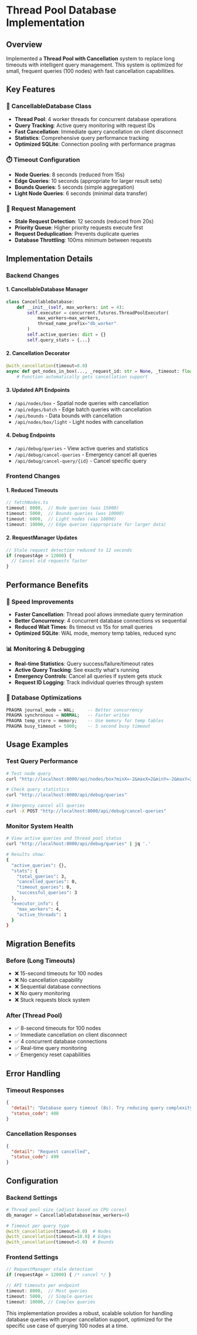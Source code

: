 # Thread Pool Database Implementation

## Overview

Implemented a **Thread Pool with Cancellation** system to replace long timeouts with intelligent query management. This system is optimized for small, frequent queries (100 nodes) with fast cancellation capabilities.

## Key Features

### 🧵 CancellableDatabase Class
- **Thread Pool**: 4 worker threads for concurrent database operations
- **Query Tracking**: Active query monitoring with request IDs
- **Fast Cancellation**: Immediate query cancellation on client disconnect
- **Statistics**: Comprehensive query performance tracking
- **Optimized SQLite**: Connection pooling with performance pragmas

### ⏱️ Timeout Configuration
- **Node Queries**: 8 seconds (reduced from 15s)
- **Edge Queries**: 10 seconds (appropriate for larger result sets)  
- **Bounds Queries**: 5 seconds (simple aggregation)
- **Light Node Queries**: 6 seconds (minimal data transfer)

### 🚦 Request Management
- **Stale Request Detection**: 12 seconds (reduced from 20s)
- **Priority Queue**: Higher priority requests execute first
- **Request Deduplication**: Prevents duplicate queries
- **Database Throttling**: 100ms minimum between requests

## Implementation Details

### Backend Changes

#### 1. CancellableDatabase Manager
```python
class CancellableDatabase:
    def __init__(self, max_workers: int = 4):
        self.executor = concurrent.futures.ThreadPoolExecutor(
            max_workers=max_workers,
            thread_name_prefix="db_worker"
        )
        self.active_queries: dict = {}
        self.query_stats = {...}
```

#### 2. Cancellation Decorator
```python
@with_cancellation(timeout=8.0)
async def get_nodes_in_box(..., _request_id: str = None, _timeout: float = None):
    # Function automatically gets cancellation support
```

#### 3. Updated API Endpoints
- `/api/nodes/box` - Spatial node queries with cancellation
- `/api/edges/batch` - Edge batch queries with cancellation  
- `/api/bounds` - Data bounds with cancellation
- `/api/nodes/box/light` - Light nodes with cancellation

#### 4. Debug Endpoints
- `/api/debug/queries` - View active queries and statistics
- `/api/debug/cancel-queries` - Emergency cancel all queries
- `/api/debug/cancel-query/{id}` - Cancel specific query

### Frontend Changes

#### 1. Reduced Timeouts
```typescript
// fetchNodes.ts
timeout: 8000,  // Node queries (was 15000)
timeout: 5000,  // Bounds queries (was 10000) 
timeout: 6000,  // Light nodes (was 10000)
timeout: 10000, // Edge queries (appropriate for larger data)
```

#### 2. RequestManager Updates
```typescript
// Stale request detection reduced to 12 seconds
if (requestAge > 12000) {
  // Cancel old requests faster
}
```

## Performance Benefits

### 🚀 Speed Improvements
- **Faster Cancellation**: Thread pool allows immediate query termination
- **Better Concurrency**: 4 concurrent database connections vs sequential
- **Reduced Wait Times**: 8s timeout vs 15s for small queries
- **Optimized SQLite**: WAL mode, memory temp tables, reduced sync

### 📊 Monitoring & Debugging
- **Real-time Statistics**: Query success/failure/timeout rates
- **Active Query Tracking**: See exactly what's running
- **Emergency Controls**: Cancel all queries if system gets stuck
- **Request ID Logging**: Track individual queries through system

### 🔧 Database Optimizations
```sql
PRAGMA journal_mode = WAL;     -- Better concurrency
PRAGMA synchronous = NORMAL;   -- Faster writes  
PRAGMA temp_store = memory;    -- Use memory for temp tables
PRAGMA busy_timeout = 5000;    -- 5 second busy timeout
```

## Usage Examples

### Test Query Performance
```bash
# Test node query
curl "http://localhost:8000/api/nodes/box?minX=-2&maxX=2&minY=-2&maxY=2&limit=100"

# Check query statistics  
curl "http://localhost:8000/api/debug/queries"

# Emergency cancel all queries
curl -X POST "http://localhost:8000/api/debug/cancel-queries"
```

### Monitor System Health
```bash
# View active queries and thread pool status
curl "http://localhost:8000/api/debug/queries" | jq '.'

# Results show:
{
  "active_queries": {},
  "stats": {
    "total_queries": 3,
    "cancelled_queries": 0, 
    "timeout_queries": 0,
    "successful_queries": 3
  },
  "executor_info": {
    "max_workers": 4,
    "active_threads": 1
  }
}
```

## Migration Benefits

### Before (Long Timeouts)
- ❌ 15-second timeouts for 100 nodes
- ❌ No cancellation capability  
- ❌ Sequential database connections
- ❌ No query monitoring
- ❌ Stuck requests block system

### After (Thread Pool)
- ✅ 8-second timeouts for 100 nodes
- ✅ Immediate cancellation on client disconnect
- ✅ 4 concurrent database connections
- ✅ Real-time query monitoring
- ✅ Emergency reset capabilities

## Error Handling

### Timeout Responses
```json
{
  "detail": "Database query timeout (8s). Try reducing query complexity.",
  "status_code": 408
}
```

### Cancellation Responses  
```json
{
  "detail": "Request cancelled", 
  "status_code": 499
}
```

## Configuration

### Backend Settings
```python
# Thread pool size (adjust based on CPU cores)
db_manager = CancellableDatabase(max_workers=4)

# Timeout per query type
@with_cancellation(timeout=8.0)  # Nodes
@with_cancellation(timeout=10.0) # Edges  
@with_cancellation(timeout=5.0)  # Bounds
```

### Frontend Settings
```typescript
// RequestManager stale detection
if (requestAge > 12000) { /* cancel */ }

// API timeouts per endpoint
timeout: 8000,  // Most queries
timeout: 5000,  // Simple queries
timeout: 10000, // Complex queries
```

This implementation provides a robust, scalable solution for handling database queries with proper cancellation support, optimized for the specific use case of querying 100 nodes at a time. 